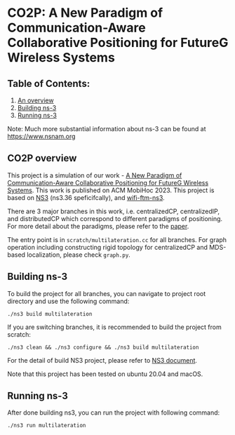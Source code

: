 
CO2P: A New Paradigm of Communication-Aware Collaborative Positioning for FutureG Wireless Systems
================================

## Table of Contents:

1) [An overview](#co2p-overview)
2) [Building ns-3](#building-ns-3)
3) [Running ns-3](#running-ns-3)


Note:  Much more substantial information about ns-3 can be found at
https://www.nsnam.org

## CO2P overview

This project is a simulation of our work - [A New Paradigm of Communication-Aware Collaborative Positioning for FutureG Wireless Systems](https://dl.acm.org/doi/10.1145/3565287.3610276). This work is published on ACM MobiHoc 2023. This project is based on [NS3](https://www.nsnam.org/) (ns3.36 speficifcally), and [wifi-ftm-ns3](https://github.com/tkn-tub/wifi-ftm-ns3).

There are 3 major branches in this work, i.e. centralizedCP, centralizedIP, and distributedCP which correspond to different paradigms of positioning. For more detail about the paradigms, please refer to the [paper](https://dl.acm.org/doi/10.1145/3565287.3610276).

The entry point is in `scratch/multilateration.cc` for all branches. For graph operation including constructing rigid topology for centralizedCP and MDS-based localization, please check `graph.py`.

## Building ns-3

To build the project for all branches, you can navigate to project root directory and use the following command:
```shell
./ns3 build multilateration
```

If you are switching branches, it is recommended to build the project from scratch:
```shell
./ns3 clean && ./ns3 configure && ./ns3 build multilateration
```

For the detail of build NS3 project, please refer to [NS3 document](https://www.nsnam.org/releases/ns-3-36/documentation/).

Note that this project has been tested on ubuntu 20.04 and macOS.


## Running ns-3

After done building ns3, you can run the project with following command:

```shell
./ns3 run multilateration
```
